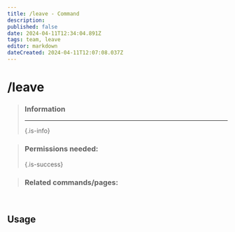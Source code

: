 ```yaml
---
title: /leave - Command
description: 
published: false
date: 2024-04-11T12:34:04.891Z
tags: team, leave
editor: markdown
dateCreated: 2024-04-11T12:07:08.037Z
---
```


# /leave

>### Information
>****
>{.is-info}

>### Permissions needed:
>
>{.is-success}

>### Related commands/pages:

<br>

## Usage

